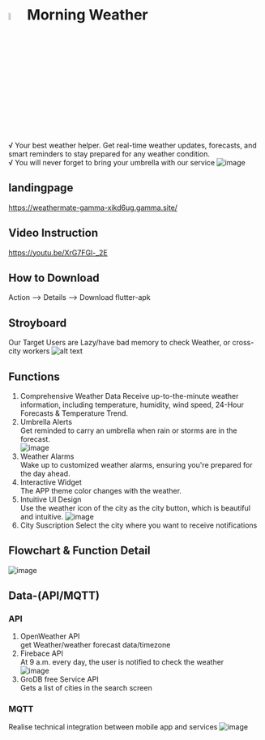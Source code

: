 # <img src="https://github.com/zczqxc5/casa0015-mobile-assessment/blob/main/Resourses/Untitled-1.png" width=6% height=6%> Morning Weather
√ Your best weather helper. Get real-time weather updates, forecasts, and smart reminders to stay prepared for any weather condition.  
√ You will never forget to bring your umbrella with our service
![image](https://github.com/zczqxc5/casa0015-mobile-assessment/assets/146037962/69e7a35b-3c69-44e2-a63c-d7b1b99dc97a)

## landingpage
[https://weathermate-gamma-xikd6ug.gamma.site/  ](https://zczqxc5.github.io/casa0015-mobile-assessment/landing_page/gesapp)

## Video Instruction
https://youtu.be/XrG7FGl-_2E

## How to Download
Action --> Details --> Download flutter-apk

## Stroyboard
Our Target Users are Lazy/have bad memory to check Weather, or cross-city workers
![alt text](https://github.com/zczqxc5/casa0015-mobile-assessment/blob/main/Resourses/storyboard.jpg)



## Functions
1. Comprehensive Weather Data
   Receive up-to-the-minute weather information, including temperature, humidity, wind speed, 24-Hour Forecasts & Temperature Trend.
2. Umbrella Alerts  
   Get reminded to carry an umbrella when rain or storms are in the forecast.  
   ![image](https://github.com/zczqxc5/casa0015-mobile-assessment/assets/146037962/124f1445-d2fb-47b6-892f-4c8dfde1e652)
3. Weather Alarms  
   Wake up to customized weather alarms, ensuring you're prepared for the day ahead.  
4. Interactive Widget  
   The APP theme color changes with the weather.  
5. Intuitive UI Design  
   Use the weather icon of the city as the city button, which is beautiful and intuitive.
   ![image](https://github.com/zczqxc5/casa0015-mobile-assessment/assets/146037962/e8f09b4d-02c1-49e1-b8cd-61e21549b32c)
6. City Suscription
   Select the city where you want to receive notifications

## Flowchart & Function Detail
![image](https://github.com/zczqxc5/casa0015-mobile-assessment/assets/146037962/62595764-ffe1-429d-8f3d-5b5afdfb3024)

## Data-(API/MQTT)
### API
1. OpenWeather API  
   get Weather/weather forecast data/timezone  
3. Firebace API  
   At 9 a.m. every day, the user is notified to check the weather  
   ![image](https://github.com/zczqxc5/casa0015-mobile-assessment/assets/146037962/b678f608-e62a-498b-ba46-3d37097757e6)
5. GroDB free Service API  
   Gets a list of cities in the search screen  

### MQTT
Realise technical integration between mobile app and services
![image](https://github.com/zczqxc5/casa0015-mobile-assessment/assets/146037962/dbbb1864-bc6e-4821-a744-e88b9fa3f7c5)

